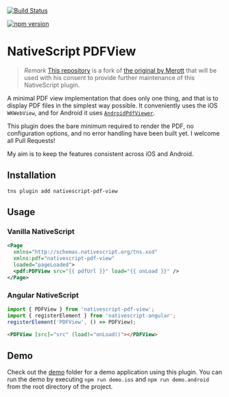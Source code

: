 [![Build Status](https://travis-ci.org/madmas/nativescript-pdf-view.svg?branch=master)](https://travis-ci.org/madmas/nativescript-pdf-view)

[![npm version](https://badge.fury.io/js/nativescript-pdf-view.svg)](https://badge.fury.io/js/nativescript-pdf-view)

# NativeScript PDFView

> *Remark* [This repository](https://github.com/madmas/nativescript-pdf-view) is a fork of [the original by Merott](https://github.com/Merott/nativescript-pdf-view) that will be used with his consent to provide further maintenance of this NativeScript plugin.

A minimal PDF view implementation that does only one thing, and that is to display PDF files in the simplest way possible. It conveniently uses the iOS `WKWebView`, and for Android it uses [`AndroidPdfViewer`](https://github.com/barteksc/AndroidPdfViewer).

This plugin does the bare minimum required to render the PDF, no configuration options, and no error handling have been built yet. I welcome all Pull Requests!

My aim is to keep the features consistent across iOS and Android.

## Installation

```
tns plugin add nativescript-pdf-view
```

## Usage

### Vanilla NativeScript

```xml
<Page
  xmlns="http://schemas.nativescript.org/tns.xsd"
  xmlns:pdf="nativescript-pdf-view"
  loaded="pageLoaded">
  <pdf:PDFView src="{{ pdfUrl }}" load="{{ onLoad }}" />
</Page>
```

### Angular NativeScript

```ts
import { PDFView } from 'nativescript-pdf-view';
import { registerElement } from 'nativescript-angular';
registerElement('PDFView', () => PDFView);
```

```html
<PDFView [src]="src" (load)="onLoad()"></PDFView>
```

## Demo

Check out the [demo](./demo) folder for a demo application using this plugin. You can run the demo by executing `npm run demo.ios` and `npm run demo.android` from the root directory of the project.
